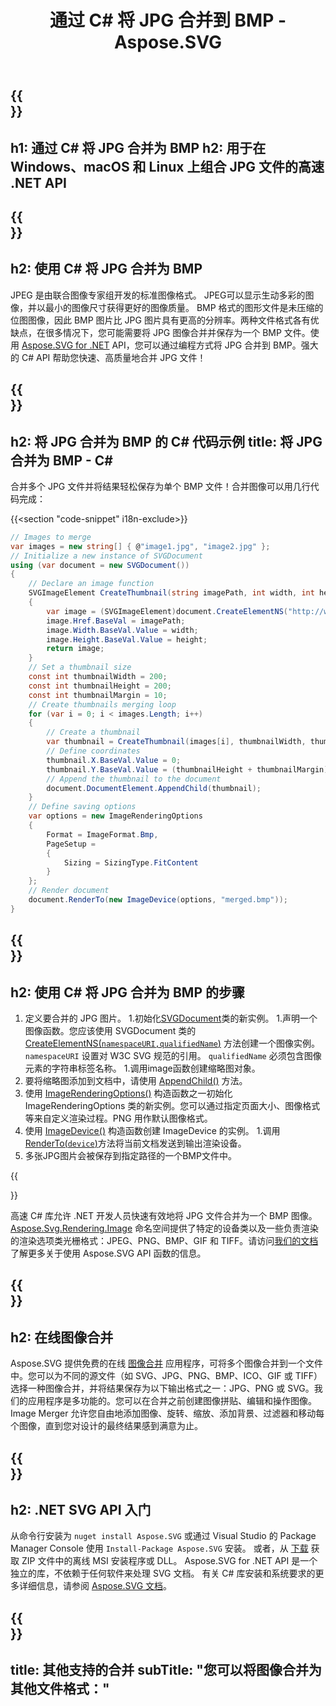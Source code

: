 ﻿---
translation: true
template: ./../_template-child.md
title: 通过 C# 将 JPG 合并到 BMP - Aspose.SVG
description: 在 Windows、macOS 和 Linux 上使用 .NET Core API 将 JPG 合并到 BMP
url: /net/merger/jpg-to-bmp/
family: svg
platformtag: net
feature: merge
informat: JPG
outformat: BMP
otherformats: GIF JPG PNG TIFF BMP
---

{{<section banner>}}
---
h1: 通过 C# 将 JPG 合并为 BMP
h2: 用于在 Windows、macOS 和 Linux 上组合 JPG 文件的高速 .NET API
---

{{<section overview>}}
---
h2: 使用 C# 将 JPG 合并为 BMP
---

JPEG 是由联合图像专家组开发的标准图像格式。 JPEG可以显示生动多彩的图像，并以最小的图像尺寸获得更好的图像质量。 BMP 格式的图形文件是未压缩的位图图像，因此 BMP 图片比 JPG 图片具有更高的分辨率。两种文件格式各有优缺点，在很多情况下，您可能需要将 JPG 图像合并并保存为一个 BMP 文件。使用 [Aspose.SVG for .NET](https://products.aspose.com/svg/net/) API，您可以通过编程方式将 JPG 合并到 BMP。强大的 C# API 帮助您快速、高质量地合并 JPG 文件！

{{<section code-text>}}
---
h2: 将 JPG 合并为 BMP 的 C# 代码示例
title: 将 JPG 合并为 BMP - C#
---

合并多个 JPG 文件并将结果轻松保存为单个 BMP 文件！合并图像可以用几行代码完成：

{{<section "code-snippet" i18n-exclude>}}

```cs
// Images to merge 
var images = new string[] { @"image1.jpg", "image2.jpg" };
// Initialize a new instance of SVGDocument
using (var document = new SVGDocument())
{
    // Declare an image function
    SVGImageElement CreateThumbnail(string imagePath, int width, int height)
    {
        var image = (SVGImageElement)document.CreateElementNS("http://www.w3.org/2000/svg", "image");
        image.Href.BaseVal = imagePath;
        image.Width.BaseVal.Value = width;
        image.Height.BaseVal.Value = height;
        return image;
    }
    // Set a thumbnail size
    const int thumbnailWidth = 200;
    const int thumbnailHeight = 200;
    const int thumbnailMargin = 10;
    // Create thumbnails merging loop
    for (var i = 0; i < images.Length; i++)
    {
        // Create a thumbnail
        var thumbnail = CreateThumbnail(images[i], thumbnailWidth, thumbnailHeight);
        // Define coordinates 
        thumbnail.X.BaseVal.Value = 0;
        thumbnail.Y.BaseVal.Value = (thumbnailHeight + thumbnailMargin) * i;
        // Append the thumbnail to the document
        document.DocumentElement.AppendChild(thumbnail);
    }
    // Define saving options
    var options = new ImageRenderingOptions
    {
        Format = ImageFormat.Bmp,
        PageSetup =
        {
            Sizing = SizingType.FitContent
        }
    };    
    // Render document 
    document.RenderTo(new ImageDevice(options, "merged.bmp"));
}
```

{{<section steps>}}
---
h2: 使用 C# 将 JPG 合并为 BMP 的步骤
---
1. 定义要合并的 JPG 图片。
1.初始化[SVGDocument](https://reference.aspose.com/svg/net/aspose.svg/svgdocument/svgdocument/#constructor)类的新实例。
1.声明一个图像函数。您应该使用 SVGDocument 类的 [CreateElementNS(`namespaceURI,qualifiedName`)](https://reference.aspose.com/svg/net/aspose.svg.dom/document/createelementns/#createelementns) 方法创建一个图像实例。 `namespaceURI` 设置对 W3C SVG 规范的引用。 `qualifiedName` 必须包含图像元素的字符串标签名称。
1.调用image函数创建缩略图对象。
1. 要将缩略图添加到文档中，请使用 [AppendChild()](https://reference.aspose.com/svg/net/aspose.svg.dom/node/appendchild/#appendchild) 方法。
1. 使用 [ImageRenderingOptions()](https://reference.aspose.com/svg/net/aspose.svg.rendering.image/imagerenderingoptions/) 构造函数之一初始化 ImageRenderingOptions 类的新实例。您可以通过指定页面大小、图像格式等来自定义渲染过程。PNG 用作默认图像格式。
1. 使用 [ImageDevice()](https://reference.aspose.com/svg/net/aspose.svg.rendering.image/imagedevice/imagedevice/#constructor_3) 构造函数创建 ImageDevice 的实例。
1.调用[RenderTo(`device`)](https://reference.aspose.com/svg/net/aspose.svg/svgdocument/renderto/#renderto)方法将当前文档发送到输出渲染设备。
1. 多张JPG图片会被保存到指定路径的一个BMP文件中。



{{<section documentation>}}

高速 C# 库允许 .NET 开发人员快速有效地将 JPG 文件合并为一个 BMP 图像。 [Aspose.Svg.Rendering.Image](https://reference.aspose.com/svg/net/aspose.svg.rendering.image/) 命名空间提供了特定的设备类以及一些负责渲染的渲染选项类光栅格式：JPEG、PNG、BMP、GIF 和 TIFF。请访问<a href="https://docs.aspose.com/svg/net/how-to-work-with-aspose-svg-api/" target="_blank">我们的文档</a>了解更多关于使用 Aspose.SVG API 函数的信息。

{{<section online-merger>}}
---
h2: 在线图像合并
---

Aspose.SVG 提供免费的在线 <a href="https://products.aspose.app/svg/merger" target="_blank">图像合并</a> 应用程序，可将多个图像合并到一个文件中。您可以为不同的源文件（如 SVG、JPG、PNG、BMP、ICO、GIF 或 TIFF）选择一种图像合并，并将结果保存为以下输出格式之一：JPG、PNG 或 SVG。我们的应用程序是多功能的。您可以在合并之前创建图像拼贴、编辑和操作图像。 Image Merger 允许您自由地添加图像、旋转、缩放、添加背景、过滤器和移动每个图像，直到您对设计的最终结果感到满意为止。

{{<section get-started>}}
---
h2: .NET SVG API 入门
---

从命令行安装为 ```nuget install Aspose.SVG``` 或通过 Visual Studio 的 Package Manager Console 使用 ```Install-Package Aspose.SVG``` 安装。
或者，从 [下载](https://downloads.aspose.com/svg/net) 获取 ZIP 文件中的离线 MSI 安装程序或 DLL。 Aspose.SVG for .NET API 是一个独立的库，不依赖于任何软件来处理 SVG 文档。
 有关 C# 库安装和系统要求的更多详细信息，请参阅 [Aspose.SVG 文档](https://docs.aspose.com/svg/net/getting-started/)。

{{<section other-mergers>}}
---
title: 其他支持的合并
subTitle: "您可以将图像合并为其他文件格式："
---